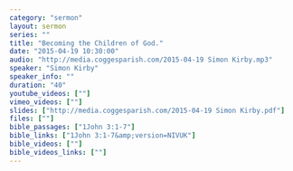```yaml
---
category: "sermon"
layout: sermon
series: ""
title: "Becoming the Children of God."
date: "2015-04-19 10:30:00"
audio: "http://media.coggesparish.com/2015-04-19 Simon Kirby.mp3"
speaker: "Simon Kirby"
speaker_info: ""
duration: "40"
youtube_videos: [""]
vimeo_videos: [""]
slides: ["http://media.coggesparish.com/2015-04-19 Simon Kirby.pdf"]
files: [""]
bible_passages: ["1John 3:1-7"]
bible_links: ["1John 3:1-7&amp;version=NIVUK"]
bible_videos: [""]
bible_videos_links: [""]
---
```

